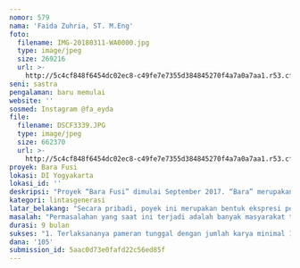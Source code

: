 ```yaml
---
nomor: 579
nama: 'Faida Zuhria, ST. M.Eng'
foto:
  filename: IMG-20180311-WA0000.jpg
  type: image/jpeg
  size: 269216
  url: >-
    http://5c4cf848f6454dc02ec8-c49fe7e7355d384845270f4a7a0a7aa1.r53.cf2.rackcdn.com/988046d6-77a3-4c76-abf1-644556f904ae/IMG-20180311-WA0000.jpg
seni: sastra
pengalaman: baru memulai
website: ''
sosmed: Instagram @fa_eyda
file:
  filename: DSCF3339.JPG
  type: image/jpeg
  size: 662370
  url: >-
    http://5c4cf848f6454dc02ec8-c49fe7e7355d384845270f4a7a0a7aa1.r53.cf2.rackcdn.com/9108a470-ddf6-4577-9700-c747aff0fdf5/DSCF3339.JPG
proyek: Bara Fusi
lokasi: DI Yogyakarta
lokasi_id: ''
deskripsi: "Proyek “Bara Fusi” dimulai September 2017. “Bara” merupakan singkatan dari “Bahasa dan Aksara”, sedangkan fusi diartikan sebagai gabungan atau meleburkan, artinya menggabungkan dua unsur yaitu bahasa Indonesia dan Aksara Jawa. Bara juga diartikan sebagai semangat yang berapi-api, sehingga secara filosofi dalam pembuatan karya ini juga selalu ada semangat menyelesaikan semua karya sesuai target. \r\nProyek ini merupakan kumpulan puisi dan quotes yang ditulis dengan aksara Jawa namun berbahasa Indonesia yang dituanglan dalam lembaran kain dan disulam. Sulaman yang dibuat tidak hanya berupa tulisan, namun juga menyertakan gambar yang disulam yang mendukung maksud dari tulisan tersebut.\r\nProyek ini dilaksanakan untuk mengumpulkan berbagai karya tersebut dan waktu yang diperlukan untuk persiapan pembuatan karya selama 8 bulan. Target karya yang dibuat sebanyak 100 karya pribadi dan rencana akan dipamerkan di Jogja National Museum (JNM) yang merupakan museum dan galeri seni kontemporer yang berdiri di bawah naungan Yayasan Yogyakarta Seni Nusantara. Museum ini beralamat di Jalan Amri Yahya No. 1, Gampingan, Wirobrajan, Yogyakarta. Pameran akan digelar selama 2 pekan dengan target kunjungan minimal 1000 orang baik domestik maupun wisatawan mancanegara."
kategori: lintasgenerasi
latar_belakang: "Secara pribadi, poyek ini merupakan bentuk ekspresi penuangan emosi, pemikiran, refleksi, bahkan pesan yang berupa puisi dan quotes. Minat tinggi terhadap menulis terutama cerita pribadi menjadi sebuah bentuk curahan hati sehingga memerlukan simbol khusus untuk menuangkannya. Aksara Jawa menjadi bentuk tulisan yang dipilih karena aksara ini adalah simbol yang dipahami, selain itu tidak banyak lagi generasi yang memahami tulisan ini menjadi rasa nyaman tersendiri untuk menuangkan perasaan pribadi. \r\nPenuangan puisi dan quotes menggunakan bahasa Indonesia adalah karena bahasa ini sebagai bahasa nasional sehingga dapat dipahami isinya oleh siapapun , sementara aksara Jawa adalah bentuk pengenalan bahwa bahasa Indonesia dapat ditulis dengan aksara Jawa.\r\nSelain itu tujuan tulisan-tulisan tersebut disulam adalah bahwa kegiatan menyulam menjadi sebuah cara mengontrol emosi karena kesenangan dan minat terhadap hal tersebut membantu pemulihan secara emosi apa yang dirasakan saya.\r\nTujuan secara jangka panjang adalah adanya karya seni ini diharapkan dapat memacu ketertarikan masyarakat dan generasi muda untuk mengenal dan mencintai aksara Jawa sebagai salah satu kekayaan budaya di Indonesia. Selain itu proyek ini juga dapat memfasilitasi dalam menggerakkan dan meningkatkan minat terutama generasi muda mengenai Aksara Jawa dengan cara yang menyenangkan misalnya dengan menuangkan tulisannya sesuai pemikiran atau kesenangannya."
masalah: "Permasalahan yang saat ini terjadi adalah banyak masyarakat terutama generasi muda enggan untuk membudayakan menulis, terlebih menulis aksara Jawa. Aksara Jawa menjadi simbol untuk berkomunikasi pada zaman dahulu yang seharusnya menjadi kekayaan budaya yang dimiliki masyarakat Jawa sehingga harus di-uri-uri (selalu dihidupkan). Akan tetapi pada kenyataannya dengan banyaknya hantaman globalisasi dan budaya barat yang banyak diakses menyebabkan generasi muda pelan-pelan melupakannya. Bahkan Bahasa Jawa sebagai mata pelajaran yang wajib yang didalamnya memuat tulisan Aksara Jawa masih menjadi kesulitan bagi siswa untuk memahami dan menuliskannya. \r\nSelain itu ketidakpedulian masyarakat dan generasi muda untuk belajar dan memahami serta menghidupkan budaya menulis dan memahami Aksara Jawa menjadi ancaman kepunahan kebudayaan Jawa. Di sisi lain, sejarah bertuliskan Aksara Jawa juga menjadi enggan dipelajari karena minimnya minat terhadap Aksara Jawa. Hal ini menyebabkan masyarakat saat ini tidak bisa belajar dari sejarah. Jika tidak dipelajari, Aksara Jawa hanya menjadi simbol yang tidak dapat diambil maknanya. "
durasi: 9 bulan
sukses: "1. Terlaksananya pameran tunggal dengan jumlah karya minimal 100 yang tercapai dari segi jumlah pengunjung minimal 1000 orang baik domestik maupun wisatawan mancanegara\r\n2. Adanya permintaan workshop"
dana: '105'
submission_id: 5aac0d73e0fafd22c56ed85f
---
```

